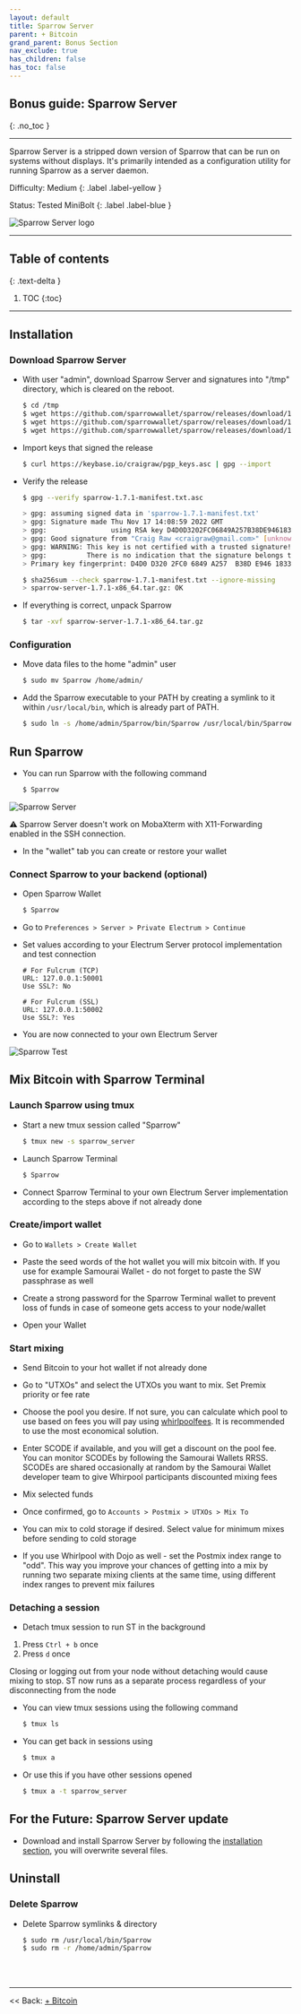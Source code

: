 ```yaml
---
layout: default
title: Sparrow Server
parent: + Bitcoin
grand_parent: Bonus Section
nav_exclude: true
has_children: false
has_toc: false
---
```

<!-- markdownlint-disable MD014 MD022 MD025 MD033 MD040 -->

## Bonus guide: Sparrow Server

{: .no_toc }

---

Sparrow Server is a stripped down version of Sparrow that can be run on systems without displays. It's primarily intended as a configuration utility for running Sparrow as a server daemon.

Difficulty: Medium
{: .label .label-yellow }

Status: Tested MiniBolt
{: .label .label-blue }

![Sparrow Server logo](../../../images/sparrow-server-logo.png)

---

## Table of contents
{: .text-delta }

1. TOC
{:toc}

---

## Installation

### Download Sparrow Server

* With user "admin", download Sparrow Server and signatures into "/tmp" directory, which is cleared on the reboot.

  ```sh
  $ cd /tmp
  $ wget https://github.com/sparrowwallet/sparrow/releases/download/1.7.1/sparrow-server-1.7.1-x86_64.tar.gz
  $ wget https://github.com/sparrowwallet/sparrow/releases/download/1.7.1/sparrow-1.7.1-manifest.txt.asc
  $ wget https://github.com/sparrowwallet/sparrow/releases/download/1.7.1/sparrow-1.7.1-manifest.txt
  ```
  
* Import keys that signed the release

  ```sh
  $ curl https://keybase.io/craigraw/pgp_keys.asc | gpg --import
  ```
  
* Verify the release
  
  ```sh
  $ gpg --verify sparrow-1.7.1-manifest.txt.asc
  ```

  ```sh
  > gpg: assuming signed data in 'sparrow-1.7.1-manifest.txt'
  > gpg: Signature made Thu Nov 17 14:08:59 2022 GMT
  > gpg:                using RSA key D4D0D3202FC06849A257B38DE94618334C674B40
  > gpg: Good signature from "Craig Raw <craigraw@gmail.com>" [unknown]
  > gpg: WARNING: This key is not certified with a trusted signature!
  > gpg:          There is no indication that the signature belongs to the owner.
  > Primary key fingerprint: D4D0 D320 2FC0 6849 A257  B38D E946 1833 4C67 4B40
  ```
  
  ```sh
  $ sha256sum --check sparrow-1.7.1-manifest.txt --ignore-missing
  > sparrow-server-1.7.1-x86_64.tar.gz: OK
  ```

* If everything is correct, unpack Sparrow

  ```sh
  $ tar -xvf sparrow-server-1.7.1-x86_64.tar.gz
  ```

### Configuration

* Move data files to the home "admin" user

  ```sh
  $ sudo mv Sparrow /home/admin/
  ```

* Add the Sparrow executable to your PATH by creating a symlink to it within `/usr/local/bin`, which is already part of PATH.

  ```sh
  $ sudo ln -s /home/admin/Sparrow/bin/Sparrow /usr/local/bin/Sparrow
  ```

## Run Sparrow

* You can run Sparrow with the following command

  ```sh
  $ Sparrow
  ```

![Sparrow Server](../../../images/sparrow-server.png)

⚠️ Sparrow Server doesn't work on MobaXterm with X11-Forwarding enabled in the SSH connection.
  
* In the "wallet" tab you can create or restore your wallet

### Connect Sparrow to your backend (optional)

* Open Sparrow Wallet

  ```sh
  $ Sparrow
  ```

* Go to `Preferences > Server > Private Electrum > Continue`
* Set values according to your Electrum Server protocol implementation and test connection

  ```
  # For Fulcrum (TCP)
  URL: 127.0.0.1:50001
  Use SSL?: No
  
  # For Fulcrum (SSL)
  URL: 127.0.0.1:50002
  Use SSL?: Yes
  ```

* You are now connected to your own Electrum Server

![Sparrow Test](../../../images/sparrow-server-terminal.png)

## Mix Bitcoin with Sparrow Terminal

### Launch Sparrow using tmux

* Start a new tmux session called "Sparrow"

  ```sh
  $ tmux new -s sparrow_server
  ```

* Launch Sparrow Terminal

  ```sh
  $ Sparrow
  ```

* Connect Sparrow Terminal to your own Electrum Server implementation according to the steps above if not already done

### Create/import wallet

* Go to `Wallets > Create Wallet`

* Paste the seed words of the hot wallet you will mix bitcoin with. If you use for example Samourai Wallet - do not forget to paste the SW passphrase as well

* Create a strong password for the Sparrow Terminal wallet to prevent loss of funds in case of someone gets access to your node/wallet

* Open your Wallet

### Start mixing

* Send Bitcoin to your hot wallet if not already done

* Go to "UTXOs" and select the UTXOs you want to mix. Set Premix priority or fee rate

* Choose the pool you desire. If not sure, you can calculate which pool to use based on fees you will pay using [whirlpoolfees](https://www.whirlpoolfees.com/). It is recommended to use the most economical solution.

* Enter SCODE if available, and you will get a discount on the pool fee. You can monitor SCODEs by following the Samourai Wallets RRSS. SCODEs are shared occasionally at random by the Samourai Wallet developer team to give Whirpool participants discounted mixing fees

* Mix selected funds

* Once confirmed, go to `Accounts > Postmix > UTXOs > Mix To`

* You can mix to cold storage if desired. Select value for minimum mixes before sending to cold storage

* If you use Whirlpool with Dojo as well - set the Postmix index range to "odd". This way you improve your chances of getting into a mix by running two separate mixing clients at the same time, using different index ranges to prevent mix failures

### Detaching a session

* Detach tmux session to run ST in the background

1. Press `Ctrl + b` once
1. Press `d` once

Closing or logging out from your node without detaching would cause mixing to stop. ST now runs as a separate process regardless of your disconnecting from the node

* You can view tmux sessions using the following command

  ```sh
  $ tmux ls
  ```

* You can get back in sessions using

  ```sh
  $ tmux a
  ```

* Or use this if you have other sessions opened

  ```sh
  $ tmux a -t sparrow_server
  ```

## For the Future: Sparrow Server update

* Download and install Sparrow Server by following the [installation section](#installation), you will overwrite several files.

## Uninstall

### Delete Sparrow

* Delete Sparrow symlinks & directory

  ```sh
  $ sudo rm /usr/local/bin/Sparrow
  $ sudo rm -r /home/admin/Sparrow
  ```
  
<br /><br />

---

<< Back: [+ Bitcoin](index.md)
